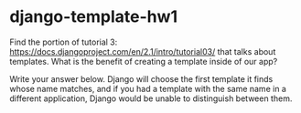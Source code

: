# django-template-hw1

Find the portion of tutorial 3: https://docs.djangoproject.com/en/2.1/intro/tutorial03/ that talks about templates. What is the benefit of creating a template inside of our app?

Write your answer below.
Django will choose the first template it finds whose name matches, and if you had a template with the same name in a different application, Django would be unable to distinguish between them.
